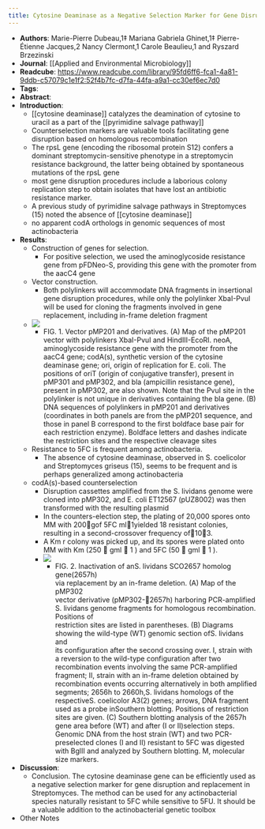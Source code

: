 ```yaml
---
title: Cytosine Deaminase as a Negative Selection Marker for Gene Disruption and Replacement in the Genus Streptomyces and Other Actinobacteria
---
```


- **Authors**: Marie-Pierre Dubeau,1‡ Mariana Gabriela Ghinet,1‡ Pierre-Étienne 
  Jacques,2 Nancy Clermont,1 Carole Beaulieu,1 and Ryszard Brzezinski
- **Journal**: [[Applied and Environmental Microbiology]]
- **Readcube**: https://www.readcube.com/library/95fd6ff6-fca1-4a81-9ddb-c57079c1e1f2:52f4b7fc-d7fa-44fa-a9a1-cc30ef6ec7d0
- **Tags**:
- **Abstract**:
- **Introduction**:
	- [[cytosine deaminase]] catalyzes the deamination of cytosine to uracil as a part of the [[pyrimidine salvage pathway]]
	- Counterselection markers are valuable tools facilitating gene disruption based on homologous recombination
	- The rpsL gene (encoding the ribosomal protein S12) confers a dominant 
	  streptomycin-sensitive phenotype in a streptomycin resistance 
	  background, the latter being obtained by spontaneous mutations of the 
	  rpsL gene
	- most gene disruption procedures include a laborious colony replication 
	  step to obtain isolates that have lost an antibiotic resistance marker.
	- A previous study of pyrimidine salvage pathways in Streptomyces (15) noted the absence of [[cytosine deaminase]]
	- no apparent codA orthologs in genomic sequences of most actinobacteria
- **Results**:
	- Construction of genes for selection.
		- For positive selection, we used the aminoglycoside resistance gene from 
		  pFDNeo-S, providing this gene with the promoter from the aacC4 gene
	- Vector construction.
		- Both polylinkers will accommodate DNA fragments in insertional gene 
		  disruption procedures, while only the polylinker XbaI-PvuI will be used 
		  for cloning the fragments involved in gene replacement, including 
		  in-frame deletion fragment
	- ![](https://firebasestorage.googleapis.com/v0/b/firescript-577a2.appspot.com/o/imgs%2Fapp%2FQualifying_Exam%2FCDNqcijdUv.png?alt=media&token=672bd9cd-1b96-4f51-9c91-830d56776cee)
		- FIG. 1. Vector pMP201 and derivatives. (A) Map of the pMP201 vector with
		   polylinkers XbaI-PvuI and HindIII-EcoRI. neoA, aminoglycoside 
		  resistance gene with the promoter from the aacC4 gene; codA(s), 
		  synthetic version of the cytosine deaminase gene; ori, origin of 
		  replication for E. coli. The positions of oriT (origin of conjugative 
		  transfer), present in pMP301 and pMP302, and bla (ampicillin resistance 
		  gene), present in pMP302, are also shown. Note that the PvuI site in the
		   polylinker is not unique in derivatives containing the bla gene. (B) 
		  DNA sequences of polylinkers in pMP201 and derivatives (coordinates in 
		  both panels are from the pMP201 sequence, and those in panel B 
		  correspond to the first boldface base pair for each restriction enzyme).
		   Boldface letters and dashes indicate the restriction sites and the 
		  respective cleavage sites
	- Resistance to 5FC is frequent among actinobacteria.
		- The absence of cytosine deaminase, observed in S. coelicolor and Streptomyces griseus (15), seems to be frequent and is perhaps generalized among actinobacteria
	- codA(s)-based counterselection
		- Disruption cassettes amplified from the S. lividans genome were cloned 
		  into pMP302, and E. coli ET12567 (pUZ8002) was then transformed with the
		   resulting plasmid
		- In the counters-election step, the plating of 20,000 spores onto MM 
		  with 200gof 5FC ml1yielded 18 resistant colonies, resulting in a 
		  second-crossover frequency of103.
		- A  Km r colony  was picked up, and its spores were plated onto MM with Km (250  gml  1 )  and  5FC  (50  gml  1 ).
		- ![](https://firebasestorage.googleapis.com/v0/b/firescript-577a2.appspot.com/o/imgs%2Fapp%2FQualifying_Exam%2FdnqZ40nmFh.png?alt=media&token=19a37e63-c329-4301-93b9-996a55076565)
			- FIG.  2.  Inactivation  of  anS. lividans SCO2657  homolog  gene(2657h)  
			  via  replacement  by  an  in-frame  deletion.  (A)  Map  of  the pMP302  
			  vector  derivative  (pMP302-2657h)  harboring  PCR-amplified S. 
			  lividans genome fragments for homologous recombination. Positions  of  
			  restriction  sites  are  listed  in  parentheses.  (B)  Diagrams showing 
			   the  wild-type  (WT)  genomic  section  ofS. lividans and  
			  its configuration after the second crossing over. I, strain with a 
			  reversion to the wild-type configuration after two recombination events 
			  involving the same PCR-amplified fragment; II, strain with an in-frame 
			  deletion obtained by recombination events occurring alternatively in both
			   amplified segments; 2656h to 2660h,S. lividans homologs of the 
			  respectiveS. coelicolor A3(2) genes; arrows, DNA fragment used as a probe
			   inSouthern blotting. Positions of restriction sites are given. (C) 
			  Southern blotting analysis of the 2657h gene area before (WT) and after 
			  (I or II)selection  steps.  Genomic  DNA  from  the  host  strain  (WT) 
			   and  two PCR-preselected clones (I and II) resistant to 5FC was digested
			   with BglII and analyzed by Southern blotting. M, molecular size markers.
- **Discussion**:
	- Conclusion. The cytosine deaminase gene can be efficiently used as a 
	  negative selection marker for gene disruption and replacement in 
	  Streptomyces. The method can be used for any actinobacterial species 
	  naturally resistant to 5FC while sensitive to 5FU. It should be a 
	  valuable addition to the actinobacterial genetic toolbox
- Other Notes